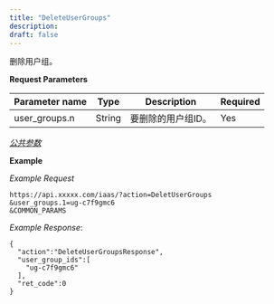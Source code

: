 ```yaml
---
title: "DeleteUserGroups"
description: 
draft: false
---
```




删除用户组。

**Request Parameters**

| Parameter name | Type | Description | Required |
| --- | --- | --- | --- |
| user_groups.n | String | 要删除的用户组ID。 | Yes |

[_公共参数_](../../../parameters/)

**Example**

_Example Request_

```
https://api.xxxxx.com/iaas/?action=DeletUserGroups
&user_groups.1=ug-c7f9gmc6
&COMMON_PARAMS
```

_Example Response_:

```
{
  "action":"DeleteUserGroupsResponse",
  "user_group_ids":[
    "ug-c7f9gmc6"
  ],
  "ret_code":0
}
```

